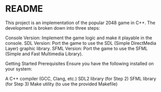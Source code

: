 # README

This project is an implementation of the popular 2048 game in C++. The development is broken down into three steps:

Console Version: Implement the game logic and make it playable in the console.
SDL Version: Port the game to use the SDL (Simple DirectMedia Layer) graphic library.
SFML Version: Port the game to use the SFML (Simple and Fast Multimedia Library).
 


Getting Started
Prerequisites
Ensure you have the following installed on your system:

A C++ compiler (GCC, Clang, etc.)
SDL2 library (for Step 2)
SFML library (for Step 3)
Make utility (to use the provided Makefile)
